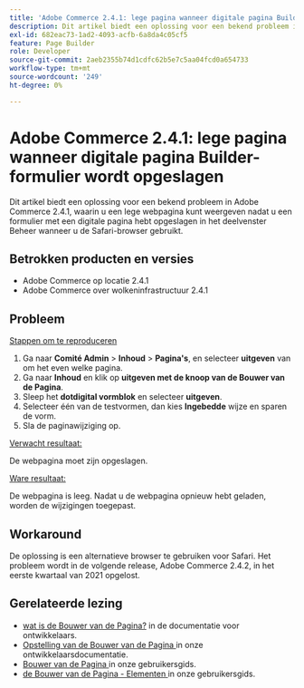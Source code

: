 ```yaml
---
title: 'Adobe Commerce 2.4.1: lege pagina wanneer digitale pagina Builder-formulier wordt opgeslagen'
description: Dit artikel biedt een oplossing voor een bekend probleem in Adobe Commerce 2.4.1, waarin u een lege webpagina kunt weergeven nadat u een formulier met een digitale pagina hebt opgeslagen in het deelvenster Beheer wanneer u de Safari-browser gebruikt.
exl-id: 682eac73-1ad2-4093-acfb-6a8da4c05cf5
feature: Page Builder
role: Developer
source-git-commit: 2aeb2355b74d1cdfc62b5e7c5aa04fcd0a654733
workflow-type: tm+mt
source-wordcount: '249'
ht-degree: 0%

---
```


# Adobe Commerce 2.4.1: lege pagina wanneer digitale pagina Builder-formulier wordt opgeslagen

Dit artikel biedt een oplossing voor een bekend probleem in Adobe Commerce 2.4.1, waarin u een lege webpagina kunt weergeven nadat u een formulier met een digitale pagina hebt opgeslagen in het deelvenster Beheer wanneer u de Safari-browser gebruikt.

## Betrokken producten en versies

* Adobe Commerce op locatie 2.4.1
* Adobe Commerce over wolkeninfrastructuur 2.4.1

## Probleem

<u> Stappen om te reproduceren </u>

1. Ga naar **Comité Admin** > **Inhoud** > **Pagina&#39;s**, en selecteer **uitgeven** van om het even welke pagina.
1. Ga naar **Inhoud** en klik op **uitgeven met de knoop van de Bouwer van de Pagina**.
1. Sleep het **dotdigital vormblok** en selecteer **uitgeven**.
1. Selecteer één van de testvormen, dan kies **Ingebedde** wijze en sparen de vorm.
1. Sla de paginawijziging op.

<u> Verwacht resultaat:</u>

De webpagina moet zijn opgeslagen.

<u> Ware resultaat:</u>

De webpagina is leeg. Nadat u de webpagina opnieuw hebt geladen, worden de wijzigingen toegepast.

## Workaround

De oplossing is een alternatieve browser te gebruiken voor Safari. Het probleem wordt in de volgende release, Adobe Commerce 2.4.2, in het eerste kwartaal van 2021 opgelost.

## Gerelateerde lezing

* [ wat is de Bouwer van de Pagina?](https://developer.adobe.com/commerce/frontend-core/page-builder/) in de documentatie voor ontwikkelaars.
* [ Opstelling van de Bouwer van de Pagina ](https://experienceleague.adobe.com/docs/commerce-admin/page-builder/setup.html) in onze ontwikkelaarsdocumentatie.
* [ Bouwer van de Pagina ](https://experienceleague.adobe.com/en/docs/commerce-admin/page-builder/introduction) in onze gebruikersgids.
* [ de Bouwer van de Pagina - Elementen ](https://experienceleague.adobe.com/en/docs/commerce-admin/page-builder/workspace#elements) in onze gebruikersgids.
